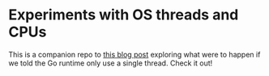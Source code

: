 # Experiments with OS threads and CPUs

This is a companion repo to [this blog post][1] exploring what were to happen if
we told the Go runtime only use a single thread. Check it out!

[1]: https://wperron.io/posts/single-threaded-go.html
